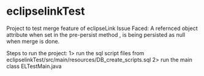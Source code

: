 # eclipselinkTest

Project to test merge feature of eclipseLink
Issue Faced: A refernced object attribute when set in the pre-persist method , is being persisted as null when merge is done.

Steps to run the project:
1> run the sql script files from eclipselinkTest/src/main/resources/DB_create_scripts.sql
2> run the main class ELTestMain.java
